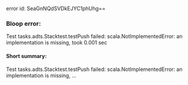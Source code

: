 error id: SeaGnNQdSVDkEJYC1phUhg==
### Bloop error:

Test tasks.adts.Stacktest.testPush failed: scala.NotImplementedError: an implementation is missing, took 0.001 sec
#### Short summary: 

Test tasks.adts.Stacktest.testPush failed: scala.NotImplementedError: an implementation is missing, ...